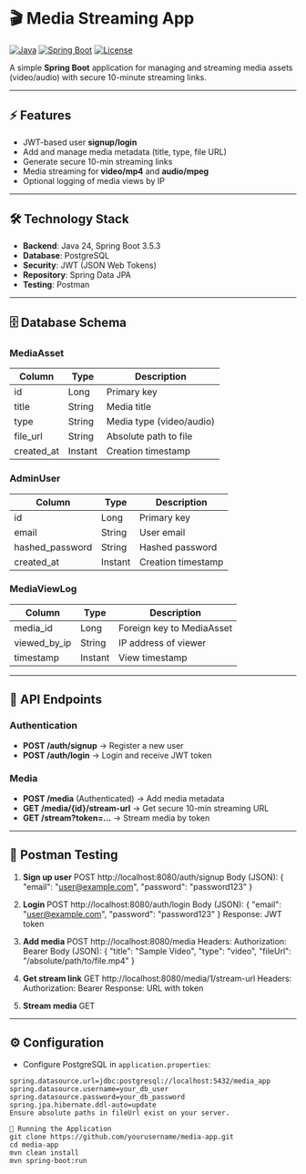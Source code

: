 # 🎬 Media Streaming App

[![Java](https://img.shields.io/badge/Java-24-blue)](https://www.oracle.com/java/)
[![Spring Boot](https://img.shields.io/badge/Spring%20Boot-3.5.3-green)](https://spring.io/projects/spring-boot)
[![License](https://img.shields.io/badge/License-MIT-yellow)](LICENSE)

A simple **Spring Boot** application for managing and streaming media assets (video/audio) with secure 10-minute streaming links.

---

## ⚡ Features

- JWT-based user **signup/login**
- Add and manage media metadata (title, type, file URL)
- Generate secure 10-min streaming links
- Media streaming for **video/mp4** and **audio/mpeg**
- Optional logging of media views by IP

---

## 🛠 Technology Stack

- **Backend**: Java 24, Spring Boot 3.5.3
- **Database**: PostgreSQL
- **Security**: JWT (JSON Web Tokens)
- **Repository**: Spring Data JPA
- **Testing**: Postman

---

## 🗄 Database Schema

### MediaAsset
| Column     | Type   | Description               |
|------------|--------|---------------------------|
| id         | Long   | Primary key               |
| title      | String | Media title               |
| type       | String | Media type (video/audio)  |
| file_url   | String | Absolute path to file     |
| created_at | Instant| Creation timestamp        |

### AdminUser
| Column        | Type   | Description         |
|---------------|--------|-------------------|
| id            | Long   | Primary key        |
| email         | String | User email         |
| hashed_password | String | Hashed password  |
| created_at    | Instant| Creation timestamp |

### MediaViewLog
| Column      | Type   | Description                 |
|-------------|--------|----------------------------|
| media_id    | Long   | Foreign key to MediaAsset  |
| viewed_by_ip| String | IP address of viewer       |
| timestamp   | Instant| View timestamp             |

---

## 🚀 API Endpoints

### Authentication
- **POST /auth/signup** → Register a new user
- **POST /auth/login** → Login and receive JWT token

### Media
- **POST /media** (Authenticated) → Add media metadata
- **GET /media/{id}/stream-url** → Get secure 10-min streaming URL
- **GET /stream?token=…** → Stream media by token

---

## 📝 Postman Testing

1. **Sign up user**
POST http://localhost:8080/auth/signup
Body (JSON):
{
"email": "user@example.com",
"password": "password123"
}



2. **Login**
POST http://localhost:8080/auth/login
Body (JSON):
{
"email": "user@example.com",
"password": "password123"
}
Response: JWT token



3. **Add media**
POST http://localhost:8080/media
Headers: Authorization: Bearer <JWT>
Body (JSON):
{
"title": "Sample Video",
"type": "video",
"fileUrl": "/absolute/path/to/file.mp4"
}



4. **Get stream link**
GET http://localhost:8080/media/1/stream-url
Headers: Authorization: Bearer <JWT>
Response: URL with token



5. **Stream media**
GET <stream-url from previous step>



---

## ⚙ Configuration

- Configure PostgreSQL in `application.properties`:
```properties
spring.datasource.url=jdbc:postgresql://localhost:5432/media_app
spring.datasource.username=your_db_user
spring.datasource.password=your_db_password
spring.jpa.hibernate.ddl-auto=update
Ensure absolute paths in fileUrl exist on your server.

🏃 Running the Application
git clone https://github.com/yourusername/media-app.git
cd media-app
mvn clean install
mvn spring-boot:run
